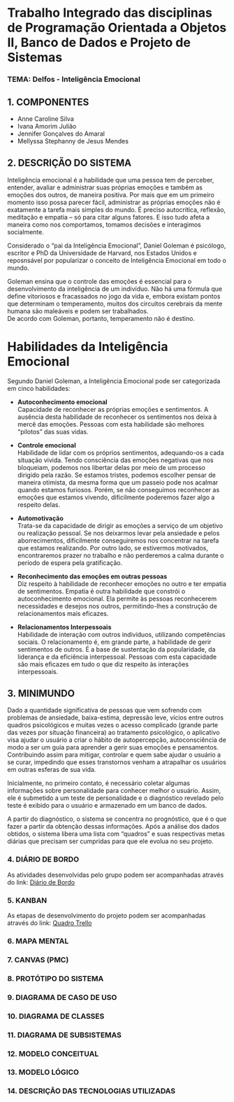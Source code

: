 # Trabalho Integrado das disciplinas de Programação Orientada a Objetos II, Banco de Dados e Projeto de Sistemas 

### TEMA: Delfos - Inteligência Emocional<br/>

## 1. COMPONENTES
- Anne Caroline Silva
- Ivana Amorim Julião
- Jennifer Gonçalves do Amaral
- Mellyssa Stephanny de Jesus Mendes

## 2. DESCRIÇÃO DO SISTEMA

Inteligência emocional é a habilidade que uma pessoa tem de perceber, entender, avaliar e administrar suas próprias emoções 
e também as emoções dos outros, de maneira positiva.  Por mais que em um primeiro momento isso possa parecer fácil, administrar 
as próprias emoções não é exatamente a tarefa mais simples do mundo. É preciso autocrítica, reflexão, meditação e empatia – só 
para citar alguns fatores. E isso tudo afeta a maneira como nos comportamos, tomamos decisões e interagimos socialmente.<br/>

Considerado o “pai da Inteligência Emocional”, Daniel Goleman é psicólogo, escritor e PhD da Universidade de Harvard, 
nos Estados Unidos e reposnsável por popularizar o conceito de Inteligência Emocional em todo o mundo.<br/>

Goleman ensina que o controle das emoções é essencial para o desenvolvimento da inteligência de um indivíduo. Não há uma 
fórmula que define vitoriosos e fracassados no jogo da vida e, embora existam pontos que determinam o temperamento, 
muitos dos circuitos cerebrais da mente humana são maleáveis e podem ser trabalhados.<br/>
De acordo com Goleman, portanto, temperamento não é destino.

# Habilidades da Inteligência Emocional
Segundo Daniel Goleman, a Inteligência Emocional pode ser categorizada em cinco habilidades:

- **Autoconhecimento emocional**<br/>
Capacidade de reconhecer as próprias emoções e sentimentos. A ausência desta habilidade de reconhecer os sentimentos 
nos deixa à mercê das emoções. Pessoas com esta habilidade são melhores “pilotos” das suas vidas.<br/>

- **Controle emocional**<br/>
Habilidade de lidar com os próprios sentimentos, adequando-os a cada situação vivida. Tendo consciência das emoções 
negativas que nos bloqueiam, podemos nos libertar delas por meio de um processo dirigido pela razão.
Se estamos tristes, podemos escolher pensar de maneira otimista, da mesma forma que um passeio pode nos acalmar quando estamos furiosos.
Porém, se não conseguimos reconhecer as emoções que estamos vivendo, dificilmente poderemos fazer algo a respeito delas.<br/>

- **Automotivação**<br/>
Trata-se da capacidade de dirigir as emoções a serviço de um objetivo ou realização pessoal. Se nos deixarmos levar pela ansiedade e 
pelos aborrecimentos, dificilmente conseguiremos nos concentrar na tarefa que estamos realizando. Por outro lado, se estivermos 
motivados, encontraremos prazer no trabalho e não perderemos a calma durante o período de espera pela gratificação.<br/>

- **Reconhecimento das emoções em outras pessoas**<br/>
Diz respeito à habilidade de reconhecer emoções no outro e ter empatia de sentimentos. Empatia é outra habilidade que constrói o 
autoconhecimento emocional. Ela permite às pessoas reconhecerem necessidades e desejos nos outros, permitindo-lhes a construção de 
relacionamentos mais eficazes.<br/>

- **Relacionamentos Interpessoais**<br/>
Habilidade de interação com outros indivíduos, utilizando competências sociais. O relacionamento é, em grande parte, a habilidade de
gerir sentimentos de outros. É a base de sustentação da popularidade, da liderança e da eficiência interpessoal. Pessoas com esta 
capacidade são mais eficazes em tudo o que diz respeito às interações interpessoais.<br/>


## 3. MINIMUNDO

Dado a quantidade significativa de pessoas que vem sofrendo com problemas de ansiedade, baixa-estima, depressão leve, 
vícios entre outros quadros psicológicos e muitas vezes o acesso complicado (grande parte das vezes por situação financeira) 
ao tratamento psicológico, o aplicativo visa ajudar o usuário a criar o hábito de autopercepção, autoconsciência de modo a 
ser um guia para aprender a gerir suas emoções e pensamentos. Contribuindo assim para mitigar, controlar e quem sabe ajudar
o usuário a se curar, impedindo que esses transtornos venham a atrapalhar os usuários em outras esferas de sua vida.

Inicialmente, no primeiro contato, é necessário coletar algumas informações sobre personalidade para conhecer melhor o usuário. 
Assim, ele é submetido a um teste de personalidade e o diagnóstico revelado pelo teste é exibido para o usuário e armazenado em 
um banco de dados. 

A partir do diagnóstico, o sistema se concentra no prognóstico, que é o que fazer a partir da obtenção dessas informações. 
Após a análise dos dados obtidos, o sistema libera uma lista com “quadros” e suas respectivas metas diárias que precisam 
ser cumpridas para que ele evolua no seu projeto.

### 4. DIÁRIO DE BORDO
As atividades desenvolvidas pelo grupo podem ser acompanhadas através do link: [Diário de Bordo](https://docs.google.com/document/d/1C98fEnTXOouiWER455Rvhz5wbpx5Zy4iSblsz3gf3Fg/edit?usp=sharing)

### 5. KANBAN
As etapas de desenvolvimento do projeto podem ser acompanhadas através do link: [Quadro Trello](https://trello.com/b/gDRVC0iM/trabalho-integrado-201901)

### 6. MAPA MENTAL
### 7. CANVAS (PMC)
### 8. PROTÓTIPO DO SISTEMA
### 9. DIAGRAMA DE CASO DE USO
### 10. DIAGRAMA DE CLASSES
### 11. DIAGRAMA DE SUBSISTEMAS
### 12. MODELO CONCEITUAL
### 13. MODELO LÓGICO
### 14. DESCRIÇÃO DAS TECNOLOGIAS UTILIZADAS


